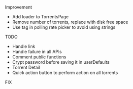 Improvement

-	Add loader to TorrentsPage
-	Remove number of torrents, replace with disk free space
-	Use tag in polling rate picker to avoid using strings

TODO

-	Handle link
-	Handle failure in all APIs
-	Comment public functions
-	Crypt password before saving it in userDefaults
-	Torrent Detail
-	Quick action button to perform action on all torrents

FIX
